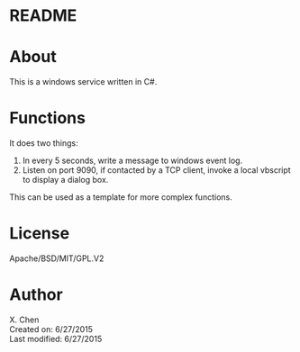 README
=====

About
======
This is a windows service written in C#. 

Functions
==========
It does two things:

1) In every 5 seconds, write a message to windows event log.   
2) Listen on port 9090, if contacted by a TCP client, invoke a local vbscript to display a dialog box.   
   
This can be used as a template for more complex functions.

License
======
Apache/BSD/MIT/GPL.V2

Author
======
X. Chen  
Created on: 6/27/2015  
Last modified: 6/27/2015
